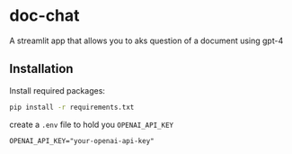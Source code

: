 # doc-chat
A streamlit app that allows you to aks question of a document using gpt-4
## Installation
Install required packages:
```bash
pip install -r requirements.txt
``````

create a `.env` file to hold you `OPENAI_API_KEY`
```
OPENAI_API_KEY="your-openai-api-key"
```
